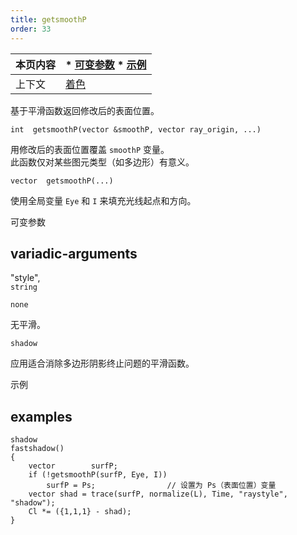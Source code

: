 ```yaml
---
title: getsmoothP  
order: 33  
---  
```


| 本页内容 | * [可变参数](#variadic-arguments) * [示例](#examples) |  
| --- | --- |  
| 上下文 | [着色](../contexts/shading.html) |  

基于平滑函数返回修改后的表面位置。  

`int  getsmoothP(vector &smoothP, vector ray_origin, ...)`  

用修改后的表面位置覆盖 `smoothP` 变量。  
此函数仅对某些图元类型（如多边形）有意义。  

`vector  getsmoothP(...)`  

使用全局变量 `Eye` 和 `I` 来填充光线起点和方向。  

可变参数  

## variadic-arguments  

"style",  
`string`  

`none`  

无平滑。  

`shadow`  

应用适合消除多边形阴影终止问题的平滑函数。  

示例  

## examples  

```vex  
shadow  
fastshadow()  
{  
    vector        surfP;  
    if (!getsmoothP(surfP, Eye, I))  
        surfP = Ps;                // 设置为 Ps（表面位置）变量  
    vector shad = trace(surfP, normalize(L), Time, "raystyle", "shadow");  
    Cl *= ({1,1,1} - shad);  
}  
```